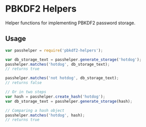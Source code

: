# PBKDF2 Helpers

Helper functions for implementing PBKDF2 password storage.

## Usage

```javascript
var passhelper = require('pbkdf2-helpers');

var db_storage_text = passhelper.generate_storage('hotdog');
passhelper.matches('hotdog', db_storage_text);
// returns true

passhelper.matches('not hotdog', db_storage_text);
// returns false

// Or in two steps
var hash = passhelper.create_hash('hotdog');
var db_storage_text = passhelper.generate_storage(hash);

// Comparing a hash object
passhelper.matches('hotdog', hash);
// returns true
```
